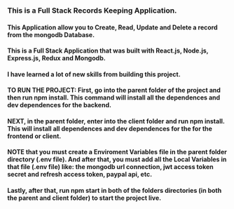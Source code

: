 
### This is a Full Stack Records Keeping Application. 
#### This Application allow you to Create, Read, Update and Delete a record from the mongodb Database.

#### This is a Full Stack Application that was built with React.js, Node.js, Express.js, Redux and Mongodb. 
#### I have learned a lot of new skills from building this project. 

#### TO RUN THE PROJECT: First, go into the parent folder of the project and then run npm install. This command will install all the dependences and dev dependences for the backend.
#### NEXT, in the parent folder, enter into the client folder and run npm install. This will install all dependences and dev dependences for the for the frontend or client.

#### NOTE that you must create a Enviroment Variables file in the parent folder directory (.env file). And after that, you must add all the Local Variables in that file (.env file) like: the mongodb url connection, jwt access token secret and refresh access token, paypal api, etc.
#### Lastly, after that, run npm start in both of the folders directories (in both the parent and client folder) to start the project live.


